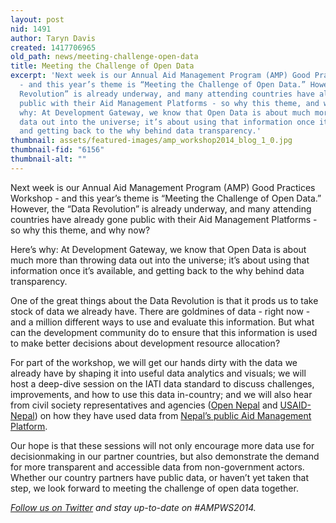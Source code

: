```yaml
---
layout: post
nid: 1491
author: Taryn Davis
created: 1417706965
old_path: news/meeting-challenge-open-data
title: Meeting the Challenge of Open Data
excerpt: 'Next week is our Annual Aid Management Program (AMP) Good Practices Workshop
  - and this year’s theme is “Meeting the Challenge of Open Data.” However, the “Data
  Revolution” is already underway, and many attending countries have already gone
  public with their Aid Management Platforms - so why this theme, and why now?Here’s
  why: At Development Gateway, we know that Open Data is about much more than throwing
  data out into the universe; it’s about using that information once it’s available,
  and getting back to the why behind data transparency.'
thumbnail: assets/featured-images/amp_workshop2014_blog_1_0.jpg
thumbnail-fid: "6156"
thumbnail-alt: ""
---
```


Next week is our Annual Aid Management Program (AMP) Good Practices Workshop - and this year’s theme is “Meeting the Challenge of Open Data.” However, the “Data Revolution” is already underway, and many attending countries have already gone public with their Aid Management Platforms - so why this theme, and why now?

Here’s why: At Development Gateway, we know that Open Data is about much more than throwing data out into the universe; it’s about using that information once it’s available, and getting back to the why behind data transparency.

One of the great things about the Data Revolution is that it prods us to take stock of data we already have. There are goldmines of data - right now - and a million different ways to use and evaluate this information. But what can the development community do to ensure that this information is used to make better decisions about development resource allocation?

For part of the workshop, we will get our hands dirty with the data we already have by shaping it into useful data analytics and visuals; we will host a deep-dive session on the IATI data standard to discuss challenges, improvements, and how to use this data in-country; and we will also hear from civil society representatives and agencies ([Open Nepal](http://opennepal.net/) and [USAID-Nepal](http://www.usaid.gov/nepal)) on how they have used data from [Nepal’s public Aid Management Platform](http://portal.mof.gov.np/).

Our hope is that these sessions will not only encourage more data use for decisionmaking in our partner countries, but also demonstrate the demand for more transparent and accessible data from non-government actors. Whether our country partners have public data, or haven’t yet taken that step, we look forward to meeting the challenge of open data together.


*[Follow us on Twitter](https://twitter.com/DGateway) and stay up-to-date on #AMPWS2014.*

